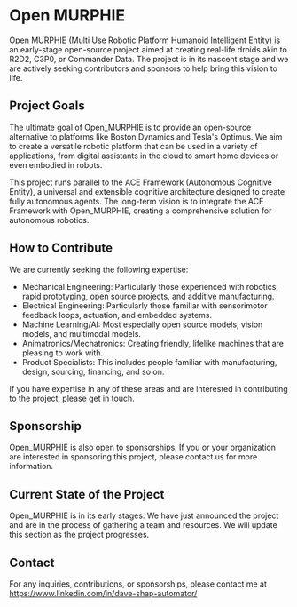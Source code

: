 # Open MURPHIE

Open MURPHIE (Multi Use Robotic Platform Humanoid Intelligent Entity) is an early-stage open-source project aimed at creating real-life droids akin to R2D2, C3P0, or Commander Data. The project is in its nascent stage and we are actively seeking contributors and sponsors to help bring this vision to life.

## Project Goals

The ultimate goal of Open_MURPHIE is to provide an open-source alternative to platforms like Boston Dynamics and Tesla's Optimus. We aim to create a versatile robotic platform that can be used in a variety of applications, from digital assistants in the cloud to smart home devices or even embodied in robots.

This project runs parallel to the ACE Framework (Autonomous Cognitive Entity), a universal and extensible cognitive architecture designed to create fully autonomous agents. The long-term vision is to integrate the ACE Framework with Open_MURPHIE, creating a comprehensive solution for autonomous robotics.

## How to Contribute

We are currently seeking the following expertise:

- Mechanical Engineering: Particularly those experienced with robotics, rapid prototyping, open source projects, and additive manufacturing.
- Electrical Engineering: Particularly those familiar with sensorimotor feedback loops, actuation, and embedded systems.
- Machine Learning/AI: Most especially open source models, vision models, and multimodal models.
- Animatronics/Mechatronics: Creating friendly, lifelike machines that are pleasing to work with.
- Product Specialists: This includes people familiar with manufacturing, design, sourcing, financing, and so on.

If you have expertise in any of these areas and are interested in contributing to the project, please get in touch.

## Sponsorship

Open_MURPHIE is also open to sponsorships. If you or your organization are interested in sponsoring this project, please contact us for more information.

## Current State of the Project

Open_MURPHIE is in its early stages. We have just announced the project and are in the process of gathering a team and resources. We will update this section as the project progresses.

## Contact

For any inquiries, contributions, or sponsorships, please contact me at https://www.linkedin.com/in/dave-shap-automator/ 
